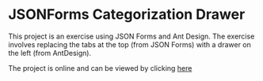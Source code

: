 # JSONForms Categorization Drawer

This project is an exercise using JSON Forms and Ant Design. The exercise involves replacing the tabs at the top (from JSON Forms) with a drawer on the left (from AntDesign).

The project is online and can be viewed by clicking [here](https://jsonforms-categorization-drawer.vercel.app/)
